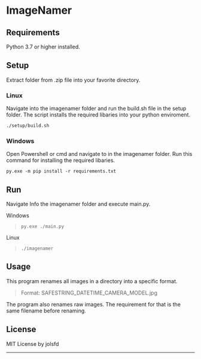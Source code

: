 # ImageNamer

## Requirements

Python 3.7 or higher installed.

## Setup

Extract folder from .zip file into your favorite directory.

### Linux

Navigate into the imagenamer folder and run the build.sh file in the setup folder.
The script installs the required libaries into your python enviroment.

```bash
./setup/build.sh
```

### Windows

Open Powershell or cmd and navigate to in the imagenamer folder.
Run this command for installing the required libaries.

```
py.exe -m pip install -r requirements.txt
```

## Run

Navigate Info the imagenamer folder and execute main.py.

Windows

> ```
> py.exe ./main.py
> ```

Linux

> ```
> ./imagenamer
> ```

## Usage

This program renames all images in a directory into a specific format.

> Format: SAFESTRING_DATETIME_CAMERA_MODEL.jpg

The program also renames raw images. The requirement for that is the same filename before renaming.

## License

MIT License by jolsfd

---
